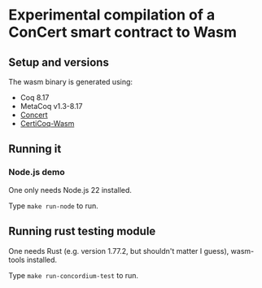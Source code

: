 # Experimental compilation of a ConCert smart contract to Wasm

## Setup and versions
The wasm binary is generated using:
- Coq 8.17
- MetaCoq v1.3-8.17
- [Concert](https://github.com/womeier/ConCert)
- [CertiCoq-Wasm](https://github.com/womeier/certicoqwasm/tree/demo_smartcontracts)

## Running it
### Node.js demo
One only needs Node.js 22 installed.

Type `make run-node` to run.

## Running rust testing module
One needs Rust (e.g. version 1.77.2, but shouldn't matter I guess), wasm-tools installed.

Type `make run-concordium-test` to run.
